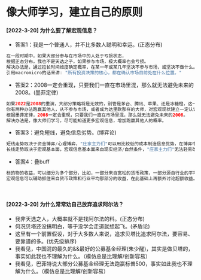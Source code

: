 # 像大师学习，建立自己的原则
#### [2022-3-20] 为什么要了解宏观信息？
- 答案1：我是一个普通人，并不比多数人聪明和幸运。(正态分布)
```java
在一段时期中，如果大部分参与在市场中的人处于亏损状态，
根据正态分布，我也不是天选之子，如果参与市场，极大概率也会亏损。
解决办法是，通过拉长时间维度确定概率，在某一年或某几年坚决不参与市场，或坚决不做什么。
引用macromicro的话来讲: "所有投资决策的核心，都在确认市场目前处在什么位置。"
```

- 答案2：2008一定会重现，只要我们一直在市场里混，那么就无法避免未来的2008。(墨菲定律)
```java
如果2022是2008的重演，大部分策略将是无效的，别管是茅台、腾讯、苹果、还是冰糖橙，这一年注定只会亏损。
你有两种办法跑赢其他人，从不参与市场，或者成为达里欧那样的大师，对宏观现状建立一定认识。
根据墨菲定律，2008一定会重现，只要我们一直在市场里混，那么就无法避免未来的2008。
解决办法是，像大师们学习，尽可能知道更多宏观信息，增加跑赢其他人的概率。
```

- 答案3：避免短线，避免信息劣势。(博弈论)
```java
短线走势取决于资金博弈/心理博弈，"庄家主力们"可以用比较低的成本制造信息优势，在博弈中获胜。
长线走势取决于宏观基本面，宏观信息基本面来自现实经济/自然条件，"庄家主力们"无法轻易改变，大家没有很大的信息差。
```

- 答案4：叠buff
```java
标的物的收益，可以细分为多个部分，比如，一部分来自宽松的货币政策，一部分源自行业的平均收益，一部分源自自身的超额收益。
宏观信息可以辅助抓住来自货币政策和行业平均那部分的收益，在此基础上再额外讨论超额收益。
```
<br>

#### [2022-3-20] 为什么常常劝自己放弃追求阿尔法？
- 我非天选之人，大概率就不是找阿尔法的料。(正态分布)
- 何况贝塔还没搞明白，等于没学会走道就想起飞。(矛盾论)
- 这里有一个前置假设，对于大多数人来说，追求贝塔比追求阿尔法，要容易、要靠谱的多。(优先级排序)
- 我看见，中国混的最久的&&最好的公募基金经理(朱少醒)，其实是做贝塔的，事实如此我也不理解为什么。（模仿总是比理解/创新容易）
- 我看见，巴菲特说大部分公募基金经理无法跑赢标普500，事实如此我也不理解为什么。（模仿总是比理解/创新容易）
<br>
